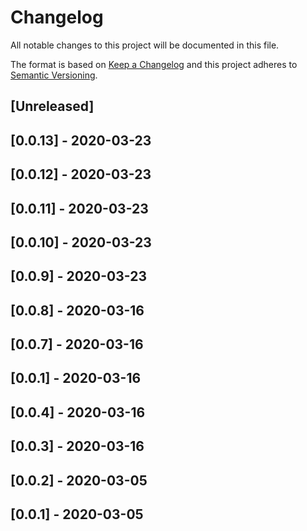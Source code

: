 # Changelog

All notable changes to this project will be documented in this file.

The format is based on [Keep a Changelog](http://keepachangelog.com/en/1.0.0/)
and this project adheres to [Semantic Versioning](http://semver.org/spec/v2.0.0.html).

## [Unreleased]

## [0.0.13] - 2020-03-23

## [0.0.12] - 2020-03-23

## [0.0.11] - 2020-03-23

## [0.0.10] - 2020-03-23

## [0.0.9] - 2020-03-23

## [0.0.8] - 2020-03-16

## [0.0.7] - 2020-03-16

## [0.0.1] - 2020-03-16

## [0.0.4] - 2020-03-16

## [0.0.3] - 2020-03-16

## [0.0.2] - 2020-03-05

## [0.0.1] - 2020-03-05


